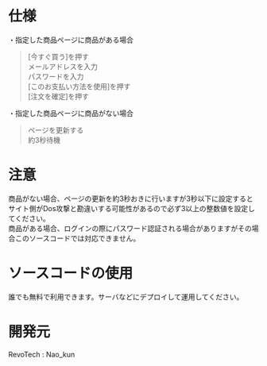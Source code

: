 # 仕様

・指定した商品ページに商品がある場合  
>[今すぐ買う]を押す  
>メールアドレスを入力  
>パスワードを入力  
>[このお支払い方法を使用]を押す  
>[注文を確定]を押す　　

・指定した商品ページに商品がない場合  
>ページを更新する  
>約3秒待機

# 注意
商品がない場合、ページの更新を約3秒おきに行いますが3秒以下に設定するとサイト側がDos攻撃と勘違いする可能性があるので必ず3以上の整数値を設定してください。  
商品がある場合、ログインの際にパスワード認証される場合がありますがその場合このソースコードでは対応できません。  

# ソースコードの使用
誰でも無料で利用できます。サーバなどにデプロイして運用してください。

# 開発元
RevoTech : Nao_kun
